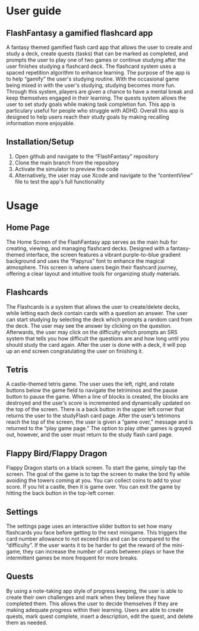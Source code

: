 # User guide


## FlashFantasy a gamified flashcard app 
A fantasy themed gamified flash card app that allows the user to create and study a deck, create quests (tasks) that can be marked as completed, 
and prompts the user to play one of two games or continue studying after the user finishes studying a flashcard deck. The flashcard system uses a 
spaced repetition algorithm to enhance learning. The purpose of the app is to help “gamify” the user's studying routine. With the occasional game being mixed in with the user's studying, 
studying becomes more fun. Through this system, players are given a chance to have a mental break and keep themselves engaged in their learning. The quests system allows the user 
to set study goals while making task completion fun. This app is particulary useful for people who struggle with ADHD.
Overall this app is designed to help users reach their study goals by making recalling information more enjoyable.  

## Installation/Setup  
1. Open github and navigate to the “FlashFantasy” repository 
2. Clone the main branch from the repository 
3. Activate the simulator to preview the code
4. Alternatively, the user may use Xcode and navigate to the “contentView” file to test the app's full functionality


# Usage 

## Home Page
The Home Screen of the FlashFantasy app serves as the main hub for creating, viewing, and managing flashcard decks. Designed with a fantasy-themed interface, the screen 
features a vibrant purple-to-blue gradient background and uses the “Papyrus” font to enhance the magical atmosphere. This screen is where users begin their flashcard journey,
offering a clear layout and intuitive tools for organizing study materials.


## Flashcards
The Flashcards is a system that allows the user to create/delete decks, while letting each deck contain cards with a question an answer. The user can start studying by selecting the 
deck which prompts a random card from the deck. The user may see the answer by clicking on the question. Afterwards, the user may click on the difficulty which prompts an SRS system 
that tells you how difficult the questions are and how long until you should study the card again. After the user is done with a deck, it will pop up an end screen congratulating the
user on finishing it.

## Tetris
A castle-themed tetris game. The user uses the left, right, and rotate buttons below the game field to navigate the tetriminos and the pause button to pause the game. 
When a line of blocks is created, the blocks are destroyed and the user’s score is incremented and dynamically updated on the top of the screen. There is a back button in the 
upper left corner that returns the user to the studyFlash card page. After the user’s tetrimons reach the top of the screen, the user is given a “game over,” message and is returned 
to the “play game page.” The option to play other games is grayed out, however, and the user must return to the study flash card page. 

## Flappy Bird/Flappy Dragon 
Flappy Dragon starts on a black screen. To start the game, simply tap the screen.
The goal of the game is to tap the screen to make the bird fly while avoiding the towers coming at you. You can collect coins to add to your score. If you hit a castle, then it is 
game over. You can exit the game by hitting the back button in the top-left corner.

## Settings
The settings page uses an interactive slider button to set how many flashcards you face before getting to the next minigame. This triggers the card number allowance to not exceed this 
and can be compared to the “difficulty”. If the user wants it to be harder to get the reward of the mini-game, they can increase the number of cards between plays or have the 
intermittent games be more frequent for more breaks. 

## Quests
By using a note-taking app style of progress keeping, the user is able to create their own challenges and mark when they believe they have completed them. This allows the user to
decide themselves if they are making adequate progress within their learning. Users are able to create quests, mark quest complete, insert a description, edit the quest, and 
delete them as needed. 
